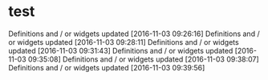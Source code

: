 # test

Definitions and / or widgets updated [2016-11-03 09:26:16]
Definitions and / or widgets updated [2016-11-03 09:28:11]
Definitions and / or widgets updated [2016-11-03 09:31:43]
Definitions and / or widgets updated [2016-11-03 09:35:08]
Definitions and / or widgets updated [2016-11-03 09:38:07]
Definitions and / or widgets updated [2016-11-03 09:39:56]